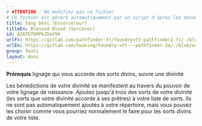 ```yaml
---
# ATTENTION : Ne modifiez pas ce fichier
# Ce fichier est généré automatiquement par un script d'après les données du module Foundry VTT officiel et de sa traduction
title: Sang béni (Ensorceleur)
titleEn: Blessed Blood (Sorcerer)
id: 82ATEfDMPkZDxV5H
urlFr: https://gitlab.com/pathfinder-fr/foundryvtt-pathfinder2-fr/-/blob/master/data/feats/82ATEfDMPkZDxV5H.htm
urlEn: https://gitlab.com/hooking/foundry-vtt---pathfinder-2e/-/blob/master/packs/data/feats.db/blessed-blood-sorcerer.json
group: feats
layout: dons
---
```

**Prérequis** lignage qui vous accorde des sorts divins, suivre une divinité  


Les bénédictions de votre divinité se manifestent au travers du pouvoir de votre lignage de naissance. Ajoutez jusqu'à trois des sorts de votre divinité (les sorts que votre divinité accorde à ses prêtres) à votre liste de sorts. Ils ne sont pas automatiquement ajoutés à votre répertoire, mais vous pouvez les choisir comme vous pourriez normalement le faire pour les sorts divins de votre liste. 


